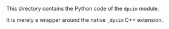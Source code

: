 This directory contains the Python code of the `dpsim` module.

It is merely a wrapper around the native `_dpsim` C++ extension.